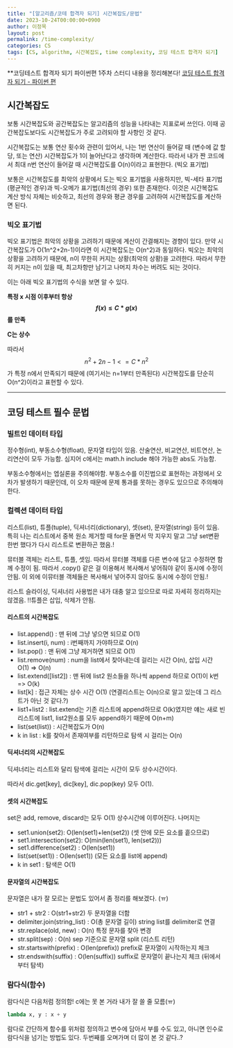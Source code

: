 ```yaml
---
title: "[알고리즘/코테 합격자 되기] 시간복잡도/문법"
date: 2023-10-24T00:00:00+0900
author: 이정목
layout: post
permalink: /time-complexity/
categories: CS
tags: [CS, algorithm, 시간복잡도, time complexity, 코딩 테스트 합격자 되기]
---
```


\**코딩테스트 합격자 되기 파이썬편 1주차 스터디 내용을 정리해본다!
[코딩 테스트 합격자 되기 - 파이썬 편](https://wikidocs.net/222560)

## 시간복잡도
보통 시간복잡도와 공간복잡도는 알고리즘의 성능을 나타내는 지표로써 쓰인다. 이때 공간복잡도보다도 시간복잡도가 주로 고려되야 할 사항인 것 같다.

시간복잡도는 보통 연산 횟수와 관련이 있어서, 나는 1번 연산이 들어갈 때 (변수에 값 할당, 또는 연산) 시간복잡도가 1이 늘어난다고 생각하며 계산한다. 따라서 내가 짠 코드에서 최대 n번 연산이 들어갈 때 시간복잡도를 O(n)이라고 표현한다. (빅오 표기법)

보통은 시간복잡도를 최악의 상황에서 도는 빅오 표기법을 사용하지만, 빅-세타 표기법(평균적인 경우)과 빅-오메가 표기법(최선의 경우) 또한 존재한다. 이것은 시간복잡도 계산 방식 자체는 비슷하고, 최선의 경우와 평균 경우를 고려하여 시간복잡도를 계산하면 된다.

### 빅오 표기법
빅오 표기법은 최악의 상황을 고려하기 때문에 계산이 간결해지는 경향이 있다. 만약 시간복잡도가 O(1n^2+2n-1)이라면 이 시간복잡도는 O(n^2)과 동일하다. 빅오는 최악의 상황을 고려하기 때문에, n이 무한히 커지는 상황(최악의 상황)을 고려한다. 따라서 무한히 커지는 n이 있을 때, 최고차항만 남기고 나머지 차수는 버려도 되는 것이다. 

이는 아래 빅오 표기법의 수식을 보면 알 수 있다.

**특정 x 시점 이후부터 항상 $$f(x) ≤ C * g(x)$$를 만족**

**C는 상수**

따라서 $$n^2+2n-1<=C*n^2$$가 특정 n에서 만족되기 때문에 (여기서는 n=1부터 만족된다) 시간복잡도를 단순히 O(n^2)이라고 표현할 수 있다.

<!-- ![이미지](https://wikidocs.net/images/page/222560/03-1-4.png)
1. there exists x such that $$3x^2+5x+6<=C*(x^2)$$, c is constant
이므로 어떤 x를 찾기만 하면 된다. 이때 C가 4, x가 5 이상이면 항상 이 조건을 만족한다. ($$(x-5)(x+1)$$)

2. $$x+logx<=C*(x)$$ 인 x, C
C가 2이고 -->


------

## 코딩 테스트 필수 문법

### 빌트인 데이터 타입
정수형(int), 부동소수형(float), 문자열 타입이 있음.
산술연산, 비교연산, 비트연산, 논리연산이 모두 가능함.
심지어 c에서는 math.h include 해야 가능한 abs도 가능함.

부동소수형에서는 엡실론을 주의해야함. 부동소수를 이진법으로 표현하는 과정에서 오차가 발생하기 때문인데, 이 오차 때문에 문제 통과를 못하는 경우도 있으므로 주의해야 한다.

### 컬렉션 데이터 타입
리스트(list), 튜플(tuple), 딕셔너리(dictionary), 셋(set), 문자열(string) 등이 있음.
특히 나는 리스트에서 중복 원소 제거할 때 for문 돌면서 막 지우지 말고 그냥 set변환 한번 했다가 다시 리스트로 변환하곤 했음.!

뮤터블 객체는 리스트, 튜플, 셋임. 따라서 뮤터블 객체를 다른 변수에 담고 수정하면 함께 수정이 됨. 따라서 .copy() 같은 걸 이용해서 복사해서 넣어줘야 같이 동시에 수정이 안됨.
이 외에 이뮤터블 객체들은 복사해서 넣어주지 않아도 동시에 수정이 안됨.!

리스트 슬라이싱, 딕셔너리 사용법은 내가 대충 알고 있으므로 따로 자세히 정리하지는 않겠음.
!!튜플은 삽입, 삭제가 안됨.

#### 리스트의 시간복잡도
- list.append() : 맨 뒤에 그냥 넣으면 되므로 O(1)
- list.insert(i, num) : i번째까지 가야하므로 O(n)
- list.pop() : 맨 뒤에 그냥 제거하면 되므로 O(1)
- list.remove(num) : num을 list에서 찾아내는데 걸리는 시간 O(n), 삽입 시간 O(1) => O(n)
- list.extend([list2]) : 맨 뒤에 list2 원소들을 하나씩 append 하므로 O(1)이 k번 => O(k)
- list[k] : 접근 자체는 상수 시간 O(1) (연결리스트는 O(n)으로 알고 있는데 그 리스트가 아닌 것 같다.?)
- list1+list2 : list.extend는 기존 리스트에 append하므로 O(k)였지만 얘는 새로 빈 리스트에 list1, list2원소를 모두 append하기 때문에 O(n+m)
- list(set(list)) : 시간복잡도가 O(n)
- k in list : k를 찾아서 존재여부를 리턴하므로 탐색 시 걸리는 O(n)

#### 딕셔너리의 시간복잡도
딕셔너리는 리스트와 달리 탐색에 걸리는 시간이 모두 상수시간이다. 

따라서 dic.get[key], dic[key], dic.pop(key) 모두 O(1).

#### 셋의 시간복잡도
set은 add, remove, discard는 모두 O(1) 상수시간에 이루어진다. 나머지는
- set1.union(set2): O(len(set1)+len(set2)) (셋 안에 모든 요소를 흩으므로)
- set1.intersection(set2): O(min(len(set1), len(set2)))
- set1.difference(set2) : O(len(set1))
- list(set(set1)) : O(len(set1)) (모든 요소를 list에 append)
- k in set1 : 탐색은 O(1)

#### 문자열의 시간복잡도
문자열은 내가 잘 모르는 문법도 있어서 좀 정리를 해보겠다. (ㅠ)
- str1 + str2 : O(str1+str2) 두 문자열을 더함
- delimiter.join(string_list) : O(총 문자열 길이) string list를 delimiter로 연결
- str.replace(old, new) : O(n) 특정 문자를 찾아 변경
- str.split(sep) : O(n) sep 기준으로 문자열 split (리스트 리턴)
- str.startswith(prefix) : O(len(prefix)) prefix로 문자열이 시작하는지 체크
- str.endswith(suffix) : O(len(suffix)) suffix로 문자열이 끝나는지 체크 (뒤에서부터 탐색)

### 람다식(함수)
람다식은 다음처럼 정의함! c에는 못 본 거라 내가 잘 쓸 줄 모름(ㅠ)
```python
lambda x, y : x + y 
```
람다로 간단하게 함수를 위처럼 정의하고 변수에 담아서 부를 수도 있고, 아니면 인수로 람다식을 넘기는 방법도 있다. 두번째를 오며가며 더 많이 본 것 같다..?

